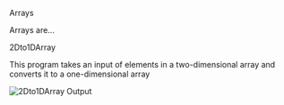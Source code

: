 Arrays

Arrays are...

2Dto1DArray

This program takes an input of elements in a two-dimensional array and converts it to a one-dimensional array

![2Dto1DArray Output](https://github.com/quintanillach/mssa-ct1-quintanilla/blob/master/images/2Dto1DArray(1).PNG)

